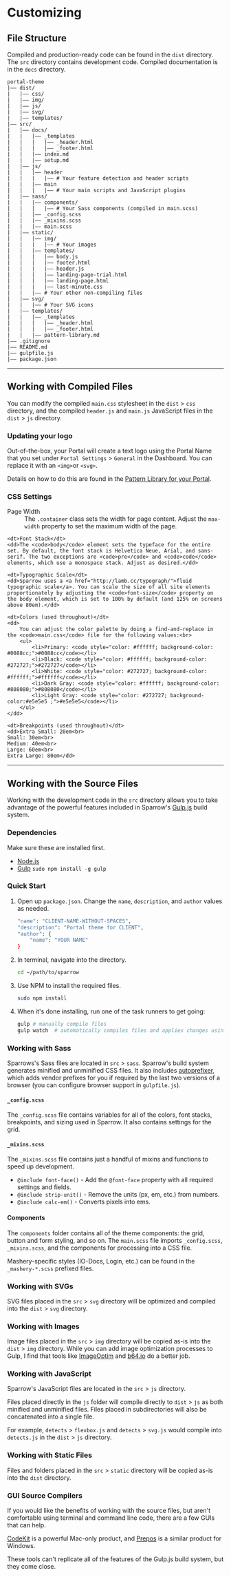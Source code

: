 # Customizing

## File Structure

Compiled and production-ready code can be found in the `dist` directory. The `src` directory contains development code. Compiled documentation is in the `docs` directory.


```
portal-theme
|—— dist/
|   |—— css/
|   |—— img/
|   |—— js/
|   |—— svg/
|   |—— templates/
|—— src/
|   |—— docs/
|   |   |—— _templates
|   |   |   |—— _header.html
|   |   |   |—— _footer.html
|   |   |—— index.md
|   |   |—— setup.md
|   |—— js/
|   |   |—— header
|   |   |   |—— # Your feature detection and header scripts
|   |   |—— main
|   |   |   |—— # Your main scripts and JavaScript plugins
|   |—— sass/
|   |   |—— components/
|   |   |   |—— # Your Sass components (compiled in main.scss)
|   |   |—— _config.scss
|   |   |—— _mixins.scss
|   |   |—— main.scss
|   |—— static/
|   |   |—— img/
|   |   |   |—— # Your images
|   |   |—— templates/
|   |   |   |—— body.js
|   |   |   |—— footer.html
|   |   |   |—— header.js
|   |   |   |—— landing-page-trial.html
|   |   |   |—— landing-page.html
|   |   |   |—— last-minute.css
|   |   |—— # Your other non-compiling files
|   |—— svg/
|   |   |—— # Your SVG icons
|   |—— templates/
|   |   |—— _templates
|   |   |   |—— _header.html
|   |   |   |—— _footer.html
|   |   |—— pattern-library.md
|—— .gitignore
|—— README.md
|—— gulpfile.js
|—— package.json
```

<hr>


## Working with Compiled Files

You can modify the compiled `main.css` stylesheet in the `dist` > `css` directory, and the compiled `header.js` and `main.js` JavaScript files in the `dist` > `js` directory.

### Updating your logo

Out-of-the-box, your Portal will create a text logo using the Portal Name that you set under `Portal Settings` > `General` in the Dashboard. You can replace it with an `<img>`or `<svg>`.

Details on how to do this are found in the [Pattern Library for your Portal](setup.html#pattern-library).

### CSS Settings

<dl>
	<dt>Page Width</dt>
	<dd>The <code>.container</code> class sets the width for page content. Adjust the <code>max-width</code> property to set the maximum width of the page.</dd>

	<dt>Font Stack</dt>
	<dd>The <code>body</code> element sets the typeface for the entire set. By default, the font stack is Helvetica Neue, Arial, and sans-serif. The two exceptions are <code>pre</code> and <code>code</code> elements, which use a monospace stack. Adjust as desired.</dd>

	<dt>Typographic Scale</dt>
	<dd>Sparrow uses a <a href="http://lamb.cc/typograph/">fluid typographic scale</a>. You can scale the size of all site elements proportionately by adjusting the <code>font-size</code> property on the body element, which is set to 100% by default (and 125% on screens above 80em).</dd>

	<dt>Colors (used throughout)</dt>
	<dd>
		You can adjust the color palette by doing a find-and-replace in the <code>main.css</code> file for the following values:<br>
		<ul>
			<li>Primary: <code style="color: #ffffff; background-color: #0088cc;">#0088cc</code></li>
			<li>Black: <code style="color: #ffffff; background-color: #272727;">#272727</code></li>
			<li>White: <code style="color: #272727; background-color: #ffffff;">#ffffff</code></li>
			<li>Dark Gray: <code style="color: #ffffff; background-color: #808080;">#808080</code></li>
			<li>Light Gray: <code style="color: #272727; background-color:#e5e5e5 ;">#e5e5e5</code></li>
		</ul>
	</dd>

	<dt>Breakpoints (used throughout)</dt>
	<dd>Extra Small: 20em<br>
	Small: 30em<br>
	Medium: 40em<br>
	Large: 60em<br>
	Extra Large: 80em</dd>
</dl>

<hr>


## Working with the Source Files

Working with the development code in the `src` directory allows you to take advantage of the powerful features included in Sparrow's [Gulp.js](http://gulpjs.com) build system.


### Dependencies

Make sure these are installed first.

- [Node.js](http://nodejs.org/)
- [Gulp](http://gulpjs.com/)</a> `sudo npm install -g gulp`


### Quick Start

1. Open up `package.json`. Change the `name`, `description`, and `author` values as needed.
	```bash
	"name": "CLIENT-NAME-WITHOUT-SPACES",
	"description": "Portal theme for CLIENT",
	"author": {
	    "name": "YOUR NAME"
	}
	```
2. In terminal, navigate into the directory.
	```bash
	cd ~/path/to/sparrow
	```
3. Use NPM to install the required files.
	```bash
	sudo npm install
	```
4. When it's done installing, run one of the task runners to get going:
	```bash
	gulp # manually compile files
	gulp watch  # automatically compiles files and applies changes using LiveReload
	```


### Working with Sass

Sparrows's Sass files are located in `src` > `sass`. Sparrow's build system generates minified and unminified CSS files. It also includes [autoprefixer](https://github.com/postcss/autoprefixer), which adds vendor prefixes for you if required by the last two versions of a browser (you can configure browser support in `gulpfile.js`).

#### `_config.scss`

The `_config.scss` file contains variables for all of the colors, font stacks, breakpoints, and sizing used in Sparrow. It also contains settings for the grid.

#### `_mixins.scss`

The `_mixins.scss` file contains just a handful of mixins and functions to speed up development.

- `@include font-face()` - Add the `@font-face` property with all required settings and fields.
- `@include strip-unit()` - Remove the units (px, em, etc.) from numbers.
- `@include calc-em()` - Converts pixels into ems.


#### Components

The `components` folder contains all of the theme components: the grid, button and form styling, and so on. The `main.scss` file imports `_config.scss`, `_mixins.scss`, and the components for processing into a CSS file.

Mashery-specific styles (IO-Docs, Login, etc.) can be found in the `_mashery-*.scss` prefixed files.


### Working with SVGs

SVG files placed in the `src` > `svg` directory will be optimized and compiled into the `dist` > `svg` directory.


### Working with Images

Image files placed in the `src` > `img` directory will be copied as-is into the `dist` > `img` directory. While you can add image optimization processes to Gulp, I find that tools like [ImageOptim](https://imageoptim.com/) and [b64.io](http://b64.io/) do a better job.


### Working with JavaScript

Sparrow's JavaScript files are located in the `src` > `js` directory.

Files placed directly in the `js` folder will compile directly to `dist` > `js` as both minified and unminified files. Files placed in subdirectories will also be concatenated into a single file.

For example, `detects` > `flexbox.js` and `detects` > `svg.js` would compile into `detects.js` in the `dist` > `js` directory.


### Working with Static Files

Files and folders placed in the `src` > `static` directory will be copied as-is into the `dist` directory.


### GUI Source Compilers

If you would like the benefits of working with the source files, but aren't comfortable using terminal and command line code, there are a few GUIs that can help.

[CodeKit](https://incident57.com/codekit/) is a powerful Mac-only product, and [Prepos](http://alphapixels.com/prepros/) is a similar product for Windows.</p>

These tools can't replicate all of the features of the Gulp.js build system, but they come close.